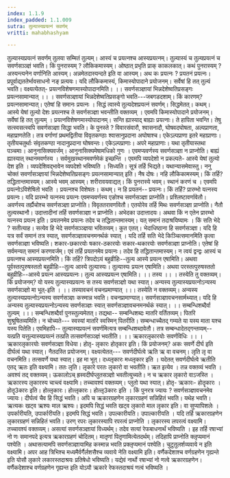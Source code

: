 ```yaml
---
index: 1.1.9
index_padded: 1.1.009
sutra: तुल्यास्यप्रयत्नं सवर्णम्
vritti: mahabhashyam

---
```

 तुल्यास्यप्रयत्नं सवर्णम् तुलया सम्मितं तुल्यम्। आस्यं च प्रयत्नश्च आस्यप्रयत्नम्। तुल्यास्यं च तुल्यप्रयत्नं च सवर्णसञ्ञ्ज्ञं भवति। किं पुनरास्यम् ? लौकिकमास्यम्। ओष्ठात् प्रभृति प्राक् काकलकात्। कथं पुनरास्यम् ? अस्यन्त्यनेन वर्णानिति आस्यम्। अन्नमेतदास्यन्दते इति वा आस्यम्। अथ कः प्रयत्नः ? प्रयतनं प्रयत्नः। प्रपूर्वाद्यततेर्भावसाधनो नङ् प्रत्ययः। यदि लौकिकमास्यं, किमास्योपादाने प्रयोजनम्। सर्वेषां हि तत् तुल्यं भवति। वक्ष्यत्येतत्- प्रयत्नविशेषणमास्योपादानमिति। ।। सवर्णसञ्ज्ञायां भिन्नदेशेष्वतिप्रसङ्गः प्रयत्नसामान्यात् ।। । सवर्णसञ्ज्ञायां भिन्नदेशेष्वतिप्रसङ्गो भवति---जबगडदशाम्। किं कारणम्? प्रयत्नसामान्यात्। एतेषां हि समानः प्रयत्नः । सिद्धं त्वास्ये तुल्यदेशप्रयत्नं सवर्णम्। सिद्धमेतत्। कथम्। आस्ये येषां तुल्यो देशः प्रयत्नश्च ते सवर्णसञ्ज्ञा भवन्तीति वक्तव्यम् । एवमपि किमास्योपादाने प्रयोजनम्। सर्वेषां हि तत् तुल्यम् । प्रयत्नविशेषणमास्योपादानम्। सन्ति ह्यास्याद् बाह्याः प्रयत्नाः। ते हापिता भवन्ति। तेषु सत्स्वसत्स्वपि सवर्णसञ्ज्ञा सिद्धा भवति। के पुनस्ते ? विवारसंवारौ, श्वासनादौ, घोषवदघोषता, अल्पप्राणता, महाप्राणतेति। तत्र वर्गाणां प्रथमद्वितीया विवृतकण्ठाः श्वासानुप्रदाना अघोषाश्च। एकेऽल्पप्राणा इतरे महाप्राणाः। तृतीयचतुर्थाः संवृतकण्ठा नादानुप्रदाना घोषवन्तः। एकेऽल्पप्राणाः। अपरे महाप्राणाः। यथा तृतीयास्तथा पञ्चमाः। आनुनासिक्यवर्जम्। आनुनासिक्यमेषामधिको गुणः । एवमप्यवर्णस्य सवर्णसञ्ज्ञा न प्राप्नोति। बाह्यं ह्यास्यात् स्थानमवर्णस्य । सर्वमुखस्थानमवर्णमेकं इच्छन्ति । एवमपि व्यपदेशो न प्रकल्पते- आस्ये येषां तुल्यो देश इति । व्यपदेशिवद्भावेन व्यपदेशो भविष्यति । सिध्यति। सूत्रं तर्हि भिद्यते। यथान्यासमेवास्तु। ननु चोक्तं सवर्णासञ्ज्ञायां भिन्नदेशेष्वतिप्रसङ्गः प्रयत्नसामान्यात् इति। नैष दोषः। नहि लौकिकामस्यम्। किं तर्हि? तद्धितान्तमास्यम्। आस्ये भवम् आस्यम्। शरीरावयवाद्यत्। किं पुनरास्ये भवम्। स्थानं करणं च । एवमपि प्रयत्नोऽविशेषितो भवति । प्रयत्नश्च विशेषतः। कथम्। न हि प्रयतनं-- प्रयत्नः। किं तर्हि? प्रारम्भो यत्नस्य प्रयत्नः। यदि प्रारम्भो यत्नस्य प्रयत्नः एवमप्यवर्णस्य एङोश्च सवर्णसञ्ज्ञा प्राप्नोति। प्रश्लिष्टावर्णावेतौ। अवर्णस्य तर्ह्यैचोश्च सवर्णसञ्ज्ञा प्राप्नोति। विवृततरावर्णावेतौ। एतयोरेव तर्हि मिथः सवर्णसञ्ज्ञा प्राप्नोति। नैतौ तुल्यस्थानौ। उदात्तादीनां तर्हि सवर्णसञ्ज्ञा न प्राप्नोति। अभेदका उदात्तादयः। अथवा किं न एतेन प्रारम्भो यत्नस्य प्रयत्न इति। प्रयतनमेव प्रयत्नः तदेव च तद्धितान्तमास्यम्। यत् समानं तदाश्रयिष्यामः । किं सति भेदे ? सतीत्याह। सत्येव हि भेदे सवर्णसञ्ञ्ज्ञया भवितव्यम्। कुत एतत्। भेदाधिष्ठाना हि सवर्णसञ्ज्ञा। यदि हि यत्र सर्वं समानं तत्र स्यात्, सवर्णसञ्ज्ञावचनमनर्थकं स्यात् । यदि तर्हि सति भेदे किञ्चित्समानमिति कृत्वा सवर्णसञ्ज्ञा भविष्यति। शकार-छकारयोः षकार-ठकारयोः सकार-थकारयोः सवर्णसञ्ज्ञा प्राप्नोति। एतेषां हि सर्वमन्यत् समानं करणवर्जम्। एवं तर्हि प्रयतनमेव प्रयत्नः। तदेव हि तद्धितान्तमास्यम्। न त्वयं द्वन्द्वः आस्यं च प्रयत्नश्च आस्यप्रयत्नमिति। किं तर्हि? त्रिपदोऽयं बहुव्रीहिः--तुल्य आस्ये प्रयत्न एषामिति। अथवा पूर्वस्तत्पुरुषस्ततो बहुव्रीहिः--तुल्य आस्ये तुल्यास्यः। तुल्यास्यः प्रयत्न एषामिति। अथवा परस्तत्पुरुषस्ततो बहुव्रीहिः--आस्ये प्रयत्न आस्यप्रयत्नः। तुल्य आस्यप्रयत्न एषामिति। ।। तस्य ।। । तस्येति तु वक्तव्यम्। किं प्रयोजनम्? यो यस्य तुल्यास्यप्रयत्नः स तस्य सवर्णसञ्ज्ञो यथा स्यात्। अन्यस्य तुल्यास्यप्रयत्नोऽन्यस्य सवर्णसञ्ज्ञो मा भूत्-इति । ।। तस्यावचनं वचनप्रमाण्यात् ।।। तस्येति न वक्तव्यम्। अन्यस्य तुल्यास्यप्रयत्नोऽन्यस्य सवर्णसञ्ज्ञः कस्मान्न भवति। वचनप्रामाण्यात्। सवर्णसञ्ज्ञावचनसार्मथ्यात्। यदि हि अन्यस्य तुल्यास्यप्रयत्नोऽन्यस्य सवर्णसञ्ज्ञः स्यात् सवर्णसञ्ज्ञावचनमनर्थकं स्यात्। ।। सम्बन्धिशब्दैर्वा तुल्यम् ।।। सम्बन्धिशब्दैर्वा पुनस्तुल्यमेतत्। तद्यथा-- सम्बन्धिशब्दः मातरि वर्तितव्यम्। पितरि शुश्रूषितव्यमिति। न चोच्यते--- स्वस्यां मातरि स्वस्मिन् पितरीति। सम्बन्धाच्चैतद् गम्यते या यस्य माता यश्च यस्य पितेति। एवमिहापि-- तुल्यास्यप्रयत्नं सवर्णमित्यत्र सम्बन्धिशब्दावेतौ। तत्र सम्बन्धादेतद्गन्तव्यम्-- यत्प्रति यत्तुल्यास्यप्रयत्नं तत्प्रति तत्सवर्णसञ्ञ्ज्ञं भवतीति। ।। ऋकारलृकारयोः सवर्णविधिः ।। । ऋकारलृकारयोः सवर्णसञ्ज्ञा विधेया। होतृ- लृकारः होतृकार इति। किं प्रयोजनम्? अकः सवर्णे दीर्घ इति दीर्घत्वं यथा स्यात्। नैतदस्ति प्रयोजनम्। वक्ष्यत्येतत्--- सवर्णदीर्घत्वे ऋति ऋ वा वचनम्। लृति लृ वा वचनमिति। तत्सवर्णे यथा स्यात्। इह मा भूत्। दध्य्लृकारः मध्व्लृकार इति । यदेतत् सवर्णदीर्घत्वे ऋतीति एतद् ऋतः इति वक्ष्यामि। ततः लृति। लृकारे परतः लृकारो वा भवतीति। ऋत इत्येव । तन्न वक्तव्यं भवति । अवश्यं तद् वक्तव्यम्। ऊकालोऽच् ह्रस्वदीर्घप्लुतसञ्ज्ञो भवतीत्युच्यते। न च ऋकार लृकारो वाऽजस्ति । ऋकारस्य लृकारस्य चाच्त्वं वक्ष्यामि। तच्चावश्यं वक्तव्यम्। प्लुतो यथा स्यात्। होतृ- ऋकारः- होतॄकारः । होतॄ3कारः इति। होत्लृकारः। होत्लृकारः। होत्लृ3कारः इति । किं पुनरत्र ज्यायः ? सवर्णसञ्ज्ञावचनमेव ज्यायः। दीर्घत्वं चैव हि सिद्धं भवति। अपि च ऋकारग्रहणेन लृकारग्रहणं सन्निहितं भवति। यथेह भवति। ऋत्यकः खट्व ऋश्यः माल ऋश्यः। इदमपि सिद्धं भवति खट्व लृकारो माल लृकार इति। वा सुप्यापिशलेः । उपर्कारीयति, उपार्कारीयति। इदमपि सिद्धं भवति। उपल्कारीयति। उपाल्कारीयति । यदि तर्हि ऋकारग्रहणेन लृकारग्रहणं सन्निहितं भवति। उरण् रपरः लृकारस्यापि रपरत्वं प्राप्नोति । लृकारस्य लपरत्वं वक्ष्यामि। तच्चावश्यं वक्तव्यम्। असत्यां सवर्णसञ्ज्ञायां विध्यर्थम्। तदेव सत्यां रेफबाधनार्थं भविष्यति । इह तर्हि रषाभ्यां नो णः समानपदे इत्यत्र ऋकारग्रहणं चोदितम्। मातृणां पितृणामित्येतदर्थम्। तदिहापि प्राप्नोति क्लृप्यमानं पश्येति । अथासत्यामपि सवर्णसञ्ज्ञायामिह कस्मान्न भवति प्रक्लृप्यमानं पश्येति। चुटुतुलर्शव्यवाये न इति वक्ष्यामि। अपर आह त्रिभिश्च मध्यमैर्वर्गैर्लशसैश्च व्यवाये नेति वक्ष्यामि इति। वर्णैकदेशाश्च वर्णग्रहणेन गृह्यन्ते इति योसौ लृकारे लकारस्तदाश्रयः प्रतिषेधो भविष्यति। यद्येवं नार्थो रषाभ्यां नो णत्वे ऋकारग्रहणेन। वर्णैकदेशाश्च वर्णग्रहणेन गृह्यन्त इति योऽयौ ऋकारे रेफस्तदाश्रयं णत्वं भविष्यति । 